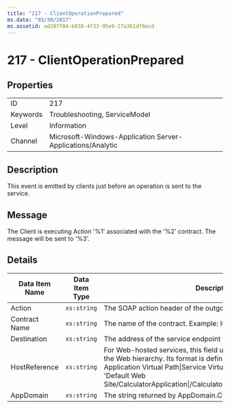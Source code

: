 ```yaml
---
title: "217 - ClientOperationPrepared"
ms.date: "03/30/2017"
ms.assetid: ad207f04-b038-4f33-95e9-27a361df8ecd
---
```

# 217 - ClientOperationPrepared
## Properties  


|||  
|-|-|  
|ID|217|  
|Keywords|Troubleshooting, ServiceModel|  
|Level|Information|  
|Channel|Microsoft-Windows-Application Server-Applications/Analytic|  

## Description  
 This event is emitted by clients just before an operation is sent to the service.  

## Message  
 The Client is executing Action '%1' associated with the '%2' contract. The message will be sent to '%3'.  

## Details  


| Data Item Name | Data Item Type |                                                                                                                                                  Description                                                                                                                                                  |
|----------------|----------------|---------------------------------------------------------------------------------------------------------------------------------------------------------------------------------------------------------------------------------------------------------------------------------------------------------------|
|     Action     |  `xs:string`   |                                                                                                                                The SOAP action header of the outgoing message.                                                                                                                                |
| Contract Name  |  `xs:string`   |                                                                                                                                The name of the contract. Example: ICalculator.                                                                                                                                |
|  Destination   |  `xs:string`   |                                                                                                                       The address of the service endpoint that the message is sent to.                                                                                                                        |
| HostReference  |  `xs:string`   | For Web-hosted services, this field uniquely identifies the service in the Web hierarchy. Its format is defined as 'Web Site Name Application Virtual Path&#124;Service Virtual Path&#124;ServiceName'. Example: 'Default Web Site/CalculatorApplication&#124;/CalculatorService.svc&#124;CalculatorService'. |
|   AppDomain    |  `xs:string`   |                                                                                                                         The string returned by AppDomain.CurrentDomain.FriendlyName.                                                                                                                          |

